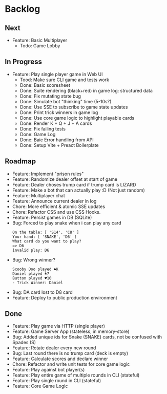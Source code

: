 # Backlog


## Next
- Feature: Basic Multiplayer
  - Todo: Game Lobby


## In Progress
- Feature: Play single player game in Web UI
  - Tood: Make sure CLI game and tests work
  - Done: Basic scoresheet
  - Done: Suite rendering (black+red) in game log: structured data
  - Done: Fix mutating state bug
  - Done: Simulate bot "thinking" time (5-10s?)
  - Done: Use SSE to subscribe to game state updates
  - Done: Print trick winners in game log
  - Done: Use core game logic to highlight playable cards
  - Done: Render K + Q + J + A cards
  - Done: Fix failing tests
  - Done: Game Log
  - Done: Baic Error handling from API
  - Done: Setup Vite + Preact Boilerplate


## Roadmap 
- Feature: Implement "prison rules"
- Feature: Randomize dealer offset at start of game
- Feature: Dealer choses trump card if trump card is LIZARD
- Feature: Make a bot that can actually play :D (Not just random)
- Feature: Multiplayer chat
- Feature: Announce current dealer in log
- Chore: More efficient & atomic SSE updates
- Chore: Refactor CSS and use CSS Hooks.
- Feature: Persist games in DB (SQLite)
- Bug: Forced to play snake when i can play any card
  ```
  On the table: [ 'S14', 'C8' ]
  Your hand: [ 'SNAKE', 'D6' ]
  What card do you want to play?
  => D6
  invalid play: D6
  ```
- Bug: Wrong winner?
  ```
  Scooby Doo played ♣K
  Daniel played ♣7
  Button played ♥10
  - Trick Winner: Daniel
  ```
- Bug: DA card lost to D8 card
- Feature: Deploy to public production environment


## Done
- Feature: Play game via HTTP (single player)
- Feature: Game Server App (stateless, in memory-store)
- Bug: Added unique ids for Snake (SNAKE) cards, not be confused with Spades (S)
- Feature: Rotate dealer every new round
- Bug: Last round there is no trump card (deck is empty)
- Feature: Calculate scores and declare winner
- Chore: Refactor and write unit tests for core game logic
- Feature: Play against bot player(s)
- Feature: Play entire game of multiple rounds in CLI (stateful)
- Feature: Play single round in CLI (stateful)
- Feature: Core Game Logic
